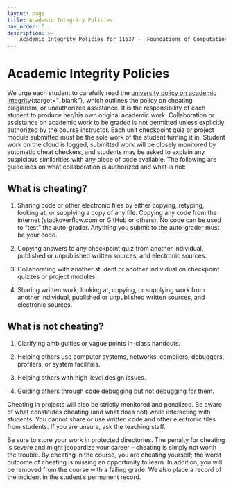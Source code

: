 ```yaml
---
layout: page
title: Academic Integrity Policies
nav_order: 6
description: >-
    Academic Integrity Policies for 11637 -  Foundations of Computational Data Science.
---
```


# Academic Integrity Policies

We urge each student to carefully read the [university policy on academic integrity](http://www.cmu.edu/policies/student-and-student-life/academic-integrity.html){:target="_blank"}, which outlines the policy on cheating, plagiarism, or unauthorized assistance. It is the responsibility of each student to produce her/his own original academic work. Collaboration or assistance on academic work to be graded is not permitted unless explicitly authorized by the course instructor. Each unit checkpoint quiz or project module submitted must be the sole work of the student turning it in. Student work on the cloud is logged, submitted work will be closely monitored by automatic cheat checkers, and students may be asked to explain any suspicious similarities with any piece of code available. The following are guidelines on what collaboration is authorized and what is not:

## What is cheating?

1. Sharing code or other electronic files by either copying, retyping, looking at, or supplying a copy of any file. Copying any code from the internet (stackoverflow.com or GitHub or others). No code can be used to “test” the auto-grader.  Anything you submit to the auto-grader must be your code.

2. Copying answers to any checkpoint quiz from another individual, published or unpublished written sources, and electronic sources.

3. Collaborating with another student or another individual on checkpoint quizzes or project modules.

4. Sharing written work, looking at, copying, or supplying work from another individual, published or unpublished written sources, and electronic sources.

## What is not cheating?

1. Clarifying ambiguities or vague points in-class handouts.

2. Helping others use computer systems, networks, compilers, debuggers, profilers, or system facilities.

3. Helping others with high-level design issues.

4. Guiding others through code debugging but not debugging for them.

Cheating in projects will also be strictly monitored and penalized. Be aware of what constitutes cheating (and what does not) while interacting with students. You cannot share or use written code and other electronic files from students. If you are unsure, ask the teaching staff.

Be sure to store your work in protected directories. The penalty for cheating is severe and might jeopardize your career – cheating is simply not worth the trouble. By cheating in the course, you are cheating yourself; the worst outcome of cheating is missing an opportunity to learn. In addition, you will be removed from the course with a failing grade. We also place a record of the incident in the student’s permanent record.